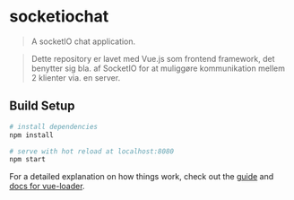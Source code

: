 # socketiochat

> A socketIO chat application.

> Dette repository er lavet med Vue.js som frontend framework, det benytter sig bla. af SocketIO for at muliggøre kommunikation mellem 2 klienter via. en server. 

## Build Setup

``` bash
# install dependencies
npm install

# serve with hot reload at localhost:8080
npm start
```

For a detailed explanation on how things work, check out the [guide](http://vuejs-templates.github.io/webpack/) and [docs for vue-loader](http://vuejs.github.io/vue-loader).
